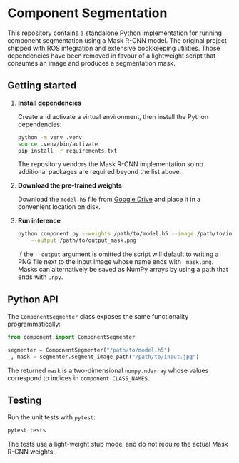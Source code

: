 # Component Segmentation

This repository contains a standalone Python implementation for running
component segmentation using a Mask R-CNN model.  The original project shipped
with ROS integration and extensive bookkeeping utilities.  Those dependencies
have been removed in favour of a lightweight script that consumes an image and
produces a segmentation mask.

## Getting started

1. **Install dependencies**

   Create and activate a virtual environment, then install the Python
   dependencies:

   ```bash
   python -m venv .venv
   source .venv/bin/activate
   pip install -r requirements.txt
   ```

   The repository vendors the Mask R-CNN implementation so no additional
   packages are required beyond the list above.

2. **Download the pre-trained weights**

   Download the `model.h5` file from
   [Google Drive](https://drive.google.com/file/d/1wj0FzDZ_niXflA38LqRaNpd0OQkt1HAe/view?usp=sharing)
   and place it in a convenient location on disk.

3. **Run inference**

   ```bash
   python component.py --weights /path/to/model.h5 --image /path/to/input.jpg \
       --output /path/to/output_mask.png
   ```

   If the `--output` argument is omitted the script will default to writing a
   PNG file next to the input image whose name ends with `_mask.png`.  Masks can
   alternatively be saved as NumPy arrays by using a path that ends with
   `.npy`.

## Python API

The `ComponentSegmenter` class exposes the same functionality programmatically:

```python
from component import ComponentSegmenter

segmenter = ComponentSegmenter("/path/to/model.h5")
_, mask = segmenter.segment_image_path("/path/to/input.jpg")
```

The returned `mask` is a two-dimensional `numpy.ndarray` whose values correspond
to indices in `component.CLASS_NAMES`.

## Testing

Run the unit tests with `pytest`:

```bash
pytest tests
```

The tests use a light-weight stub model and do not require the actual Mask
R-CNN weights.
